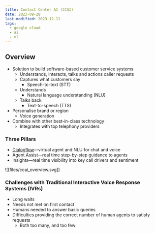 ```yaml
---
title: Contact Center AI (CCAI)
date: 2023-09-28
last-modified: 2023-12-11
tags:
  - google cloud
  - ai
  - ml
---
```


## Overview

- Solution to build software-based customer service systems
	- Understands, interacts, talks and actions caller requests
	- Captures what customers say
		- Speech-to-text (STT)
	- Understands
		- Natural language understanding (NLU)
	- Talks back
		- Text-to-speech (TTS)
- Personalise brand or region
	- Voice generation
- Combine with other best-in-class technology
	- Integrates with top telephony providers

### Three Pillars

- [Dialogflow](notes/Dialogflow.md)—virtual agent and NLU for chat and voice
- Agent Assist—real time step-by-step guidance to agents
- Insights—real time visibility into key call drivers and sentiment

![[files/ccai_overview.svg]]

### Challenges with Traditional Interactive Voice Response Systems (IVRs)

- Long waits
- Needs not met on first contact
- Humans needed to answer basic queries
- Difficulties providing the correct number of human agents to satisfy requests
	- Both too many, and too few